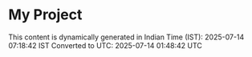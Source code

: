 # My Project

This content is dynamically generated in Indian Time (IST): 2025-07-14 07:18:42 IST
Converted to UTC: 2025-07-14 01:48:42 UTC
